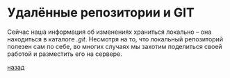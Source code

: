 # Удалённые репозитории и GIT

Сейчас наша информация об изменениях храниться локально – она находиться в каталоге *.git*. Несмотря на то, что локальный репозиторий полезен сам по себе, во многих случаях мы захотим поделиться своей работой и разместить его на сервере.

[назад](readme.md)
